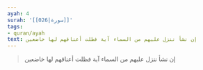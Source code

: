 ```yaml
---
ayah: 4
surah: '[[026|سورة]]'
tags:
- quran/ayah
text: إن نشأ ننزل عليهم من السماء آية فظلت أعناقهم لها خاضعين
---
```

> إن نشأ ننزل عليهم من السماء آية فظلت أعناقهم لها خاضعين

